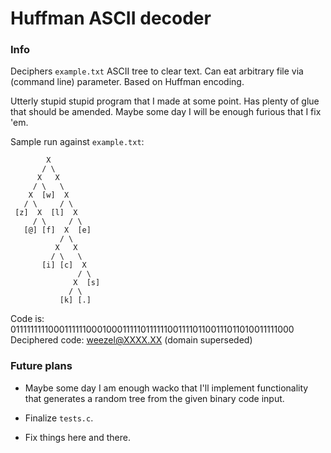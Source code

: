 # Huffman ASCII decoder

### Info
Deciphers `example.txt` ASCII tree to clear text. Can eat arbitrary file via
(command line) parameter. Based on Huffman encoding.

Utterly stupid stupid program that I made at some point. Has plenty of glue
that should be amended. Maybe some day I will be enough furious that I fix 'em.

Sample run against `example.txt`:

	        X           
	       / \          
	      X   X         
	     / \   \        
	    X  [w]  X       
	   / \     / \      
	 [z]  X  [l]  X     
	     / \     / \    
	   [@] [f]  X  [e]  
	           / \      
	          X   X     
	         / \   \    
	       [i] [c]  X   
	               / \  
	              X  [s]
	             / \    
	           [k] [.]  

Code is: 0111111111000111111000100011111011111100111101100111011010011111000
Deciphered code: weezel@XXXX.XX (domain superseded)


### Future plans
* Maybe some day I am enough wacko that I'll implement functionality that generates a
random tree from the given binary code input.

* Finalize `tests.c`.

* Fix things here and there.

